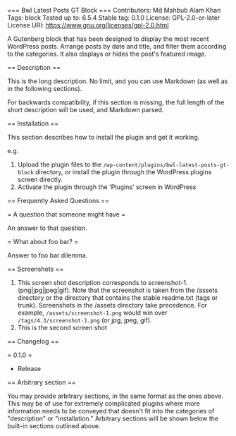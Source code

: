=== Bwl Latest Posts GT Block ===
Contributors: Md Mahbub Alam Khan
Tags: block
Tested up to: 6.5.4
Stable tag: 0.1.0
License: GPL-2.0-or-later
License URI: https://www.gnu.org/licenses/gpl-2.0.html

A Gutenberg block that has been designed to display the most recent WordPress posts. Arrange posts by date and title, and filter them according to the categories. It also displays or hides the post's featured image.

== Description ==

This is the long description. No limit, and you can use Markdown (as well as in the following sections).

For backwards compatibility, if this section is missing, the full length of the short description will be used, and
Markdown parsed.

== Installation ==

This section describes how to install the plugin and get it working.

e.g.

1. Upload the plugin files to the `/wp-content/plugins/bwl-latest-posts-gt-block` directory, or install the plugin through the WordPress plugins screen directly.
1. Activate the plugin through the 'Plugins' screen in WordPress

== Frequently Asked Questions ==

= A question that someone might have =

An answer to that question.

= What about foo bar? =

Answer to foo bar dilemma.

== Screenshots ==

1. This screen shot description corresponds to screenshot-1.(png|jpg|jpeg|gif). Note that the screenshot is taken from
   the /assets directory or the directory that contains the stable readme.txt (tags or trunk). Screenshots in the /assets
   directory take precedence. For example, `/assets/screenshot-1.png` would win over `/tags/4.3/screenshot-1.png`
   (or jpg, jpeg, gif).
2. This is the second screen shot

== Changelog ==

= 0.1.0 =

- Release

== Arbitrary section ==

You may provide arbitrary sections, in the same format as the ones above. This may be of use for extremely complicated
plugins where more information needs to be conveyed that doesn't fit into the categories of "description" or
"installation." Arbitrary sections will be shown below the built-in sections outlined above.
